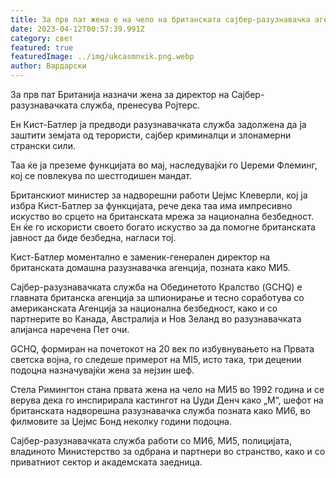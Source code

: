 ```yaml
---
title: За прв пат жена е на чело на британската сајбер-разузнавачка агенција
date: 2023-04-12T00:57:39.991Z
category: свет
featured: true
featuredImage: ../img/ukcasmnvik.png.webp
author: Вардарски
---
```


За прв пат Британија назначи жена за директор на Сајбер-разузнавачката служба, пренесува Ројтерс.

Ен Кист-Батлер ја предводи разузнавачката служба задолжена да ја заштити земјата од терористи, сајбер криминалци и злонамерни странски сили.

Таа ќе ја преземе функцијата во мај, наследувајќи го Џереми Флеминг, кој се повлекува по шестгодишен мандат.

Британскиот министер за надворешни работи Џејмс Клеверли, кој ја избра Кист-Батлер за функцијата, рече дека таа има импресивно искуство во срцето на британската мрежа за национална безбедност. Ен ќе го искористи своето богато искуство за да помогне британската јавност да биде безбедна, нагласи тој.

Кист-Батлер моментално е заменик-генерален директор на британската домашна разузнавачка агенција, позната како МИ5.

Сајбер-разузнавачката служба на Обединетото Кралство (GCHQ) е главната британска агенција за шпионирање и тесно соработува со американската Агенција за национална безбедност, како и со партнерите во Канада, Австралија и Нов Зеланд во разузнавачката алијанса наречена Пет очи.

GCHQ, формиран на почетокот на 20 век по избувнувањето на Првата светска војна, го следеше примерот на MI5, исто така, три децении подоцна назначувајќи жена за нејзин шеф.

Стела Римингтон стана првата жена на чело на МИ5 во 1992 година и се верува дека го инспирирала кастингот на Џуди Денч како „М“, шефот на британската надворешна разузнавачка служба позната како МИ6, во филмовите за Џејмс Бонд неколку години подоцна.

Сајбер-разузнавачката служба работи со МИ6, МИ5, полицијата, владиното Министерство за одбрана и партнери во странство, како и со приватниот сектор и академската заедница.
